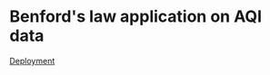 # Benford's law application on AQI data

[Deployment](https://chatgpt.com/share/6870cc84-2ef8-8007-bf59-adf619a81874) 